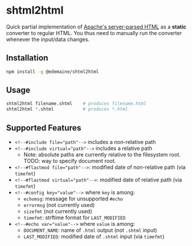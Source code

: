 # shtml2html

Quick partial implementation of
[Apache's server-parsed HTML](https://httpd.apache.org/docs/current/mod/mod_include.html)
as a **static** converter to regular HTML.
You thus need to manually run the converter whenever the input/data changes.

## Installation

```sh
npm install -g @edemaine/shtml2html
```

## Usage

```sh
shtml2html filename.shtml    # produces filename.html
shtml2html *.shtml           # produces *.html
```

## Supported Features

* `<!--#include file="path"-->` includes a non-relative path
* `<!--#include virtual="path"-->` includes a relative path
  * Note: absolute paths are currently relative to the filesystem root.
    TODO: way to specify document root.
* `<!--#flastmod file="path"-->`:
  modified date of non-relative path (via `timefmt`)
* `<!--#flastmod virtual="path"-->`:
  modified date of relative path (via `timefmt`)
* `<!--#config key="value"-->` where `key` is among:
  * `echomsg`: message for unsupported `#echo`
  * `errormsg` (not currently used)
  * `sizefmt` (not currently used)
  * `timefmt`: strftime format for `LAST_MODIFIED`
* `<!--#echo var="value"-->` where `value` is among:
  * `DOCUMENT_NAME`: name of `.html` output (not `.shtml` input)
  * `LAST_MODIFIED`: modified date of `.shtml` input (via `timefmt`)
